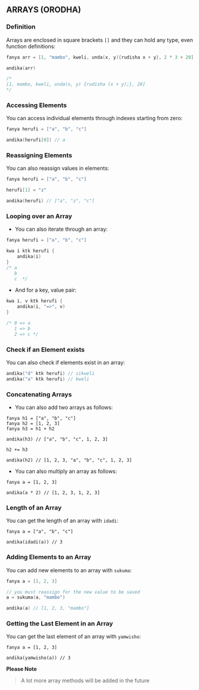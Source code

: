 ## ARRAYS (ORODHA)

### Definition

Arrays are enclosed in square brackets `[]` and they can hold any type, even function definitions:
```go
fanya arr = [1, "mambo", kweli, unda(x, y){rudisha x + y}, 2 * 3 + 20]

andika(arr)

/*
[1, mambo, kweli, unda(x, y) {rudisha (x + y);}, 26]
*/
```

### Accessing Elements

You can access individual elements through indexes starting from zero:
```go
fanya herufi = ["a", "b", "c"]

andika(herufi[0]) // a
```

### Reassigning Elements

You can also reassign values in elements:
```go
fanya herufi = ["a", "b", "c"]

herufi[1] = "z"

andika(herufi) // ["a", "z", "c"]
```

### Looping over an Array

- You can also iterate through an array:
```go
fanya herufi = ["a", "b", "c"]

kwa i ktk herufi {
	andika(i)
}
/* a
   b
   c  */
```

- And for a key, value pair:
```go
kwa i, v ktk herufi {
	andika(i, "=>", v)
}

/* 0 => a
   1 => b
   2 => c */
```

### Check if an Element exists

You can also check if elements exist in an array:
```go
andika("d" ktk herufi) // sikweli
andika("a" ktk herufi) // kweli
```

### Concatenating Arrays

- You can also add two arrays as follows:
```
fanya h1 = ["a", "b", "c"]
fanya h2 = [1, 2, 3]
fanya h3 = h1 + h2

andika(h3) // ["a", "b", "c", 1, 2, 3]

h2 += h3

andika(h2) // [1, 2, 3, "a", "b", "c", 1, 2, 3]
```

- You can also multiply an array as follows:
```
fanya a = [1, 2, 3]

andika(a * 2) // [1, 2, 3, 1, 2, 3]
```

### Length of an Array

You can get the length of an array with `idadi`:
```
fanya a = ["a", "b", "c"]

andika(idadi(a)) // 3
```

### Adding Elements to an Array

You can add new elements to an array with `sukuma`:
```go
fanya a = [1, 2, 3]

// you must reassign for the new value to be saved
a = sukuma(a, "mambo")

andika(a) // [1, 2, 3, "mambo"]
```

### Getting the Last Element in an Array

You can get the last element of an array with `yamwisho`:
```
fanya a = [1, 2, 3]

andika(yamwisho(a)) // 3
```
**Please Note**
> A lot more array methods will be added in the future
